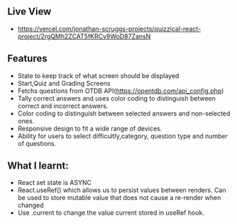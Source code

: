 ## Live View
- https://vercel.com/jonathan-scruggs-projects/quizzical-react-project/2rgQMh2ZCAT5fKRCv9WoD87ZansN

## Features
- State to keep track of what screen should be displayed
- Start,Quiz and Grading Screens
- Fetchs questions from OTDB API(https://opentdb.com/api_config.php)
- Tally correct answers and uses color coding to distinguish between correct and incorrect answers.
- Color coding to distinguish between selected answers and non-selected ones.
- Responsive design to fit a wide range of devices.
- Ability for users to select difficultly,category, question type and number of questions.
## What I learnt:
- React set state is ASYNC
- React.useRef() which allows us to persist values between renders. Can be used to store mutable value that does not cause a re-render when changed
- Use .current to change the value current stored in useRef hook.
  
